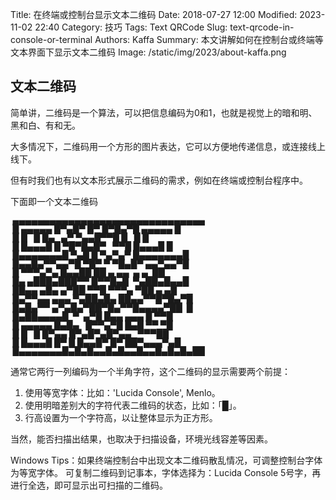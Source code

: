 Title: 在终端或控制台显示文本二维码
Date: 2018-07-27 12:00
Modified: 2023-11-02 22:40
Category: 技巧
Tags: Text QRCode
Slug: text-qrcode-in-console-or-terminal
Authors: Kaffa
Summary: 本文讲解如何在控制台或终端等文本界面下显示文本二维码
Image: /static/img/2023/about-kaffa.png

## 文本二维码

简单讲，二维码是一个算法，可以把信息编码为0和1，也就是视觉上的暗和明、黑和白、有和无。

大多情况下，二维码用一个方形的图片表达，它可以方便地传递信息，或连接线上线下。

但有时我们也有以文本形式展示二维码的需求，例如在终端或控制台程序中。


下面即一个文本二维码
<pre style="font-size: 14px; font-family: 'Lucida Console', Menlo; line-height: 14px;">
 ▄▄▄▄▄▄▄▄▄▄▄▄▄▄▄▄▄▄▄▄▄▄▄▄▄▄▄▄▄▄▄
 █ ▄▄▄▄▄ █▀▄█▀ █▀ █▀█▄▀█ ▄▄▄▄▄ █
 █ █   █ █▄   ▄▀ ▀▄▄█▀▀█ █   █ █
 █ █▄▄▄█ █ ▀█▀█▄█▀   ▀▀█ █▄▄▄█ █
 █▄▄▄▄▄▄▄█ ▀▄█ █ ▀▄▀▄▀ █▄▄▄▄▄▄▄█
 █▄▄█▄▀▀▄▄▀█ ▀█▀ ▀ ▀█▄█▀ ▄▄▀▄▄▀█
 █ ▀▀▀▄▀▄ █▄▄██ ██ ▄ ▄▄  ▄ ▄  ██
 █▄ ▄███▄███▀▀ █▀▀█▄█  ▀▄██▄█▄▄█
 ██▄▄ ▄█▄ ▄▀██ ▀▀█ ▀▀▀▄ ▀██ ▄ ▄█
 █▄▀▀▄▄ ▄▄▄ ▀▄██▄█▄ ██▄▄▀▀█▀█▄▀█
 █▄█▄▀▀ ▄▀▄█▄▀██▀█▄▀▀█▄▄▄▄▀██  █
 █▄██▄▄▄▄█  ▀  ▄▀█ █▄▄ ▄▄▄ █ ▀▀█
 █ ▄▄▄▄▄ █▄█▄   █▀▀▄▀█ █▄█ ▀▀ ▀█
 █ █   █ █▀▄▄ █▀▄█▀▄█▀▄▄   ▀▀▀██
 █ █▄▄▄█ █▀ █ █▄▄█▀ █▀ ██▀▄▄▄▀▄█
 █▄▄▄▄▄▄▄█▄█▄█▄▄█▄█▄▄█▄▄█▄█▄█▄██
</pre>

通常它两行一列编码为一个半角字符，这个二维码的显示需要两个前提：

1. 使用等宽字体：比如：'Lucida Console', Menlo。
2. 使用明暗差别大的字符代表二维码的状态，比如：「█」。
3. 行高设置为一个字符高，以让整体显示为正方形。

当然，能否扫描出结果，也取决于扫描设备，环境光线容差等因素。



<div class="notification is-info is-light">
Windows Tips：如果终端控制台中出现文本二维码散乱情况，可调整控制台字体为等宽字体。
可复制二维码到记事本，字体选择为：Lucida Console 5号字，再进行全选，即可显示出可扫描的二维码。
</div>


